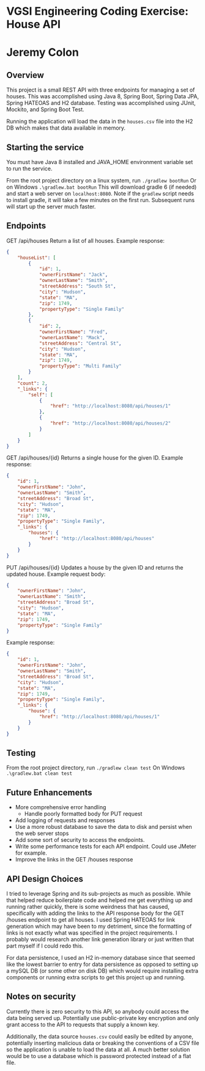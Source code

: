 # VGSI Engineering Coding Exercise: House API
# Jeremy Colon

## Overview

This project is a small REST API with three endpoints for managing a set of houses.
This was accomplished using Java 8, Spring Boot, Spring Data JPA, Spring HATEOAS and H2 database.
Testing was accomplished using JUnit, Mockito, and Spring Boot Test.

Running the application will load the data in the `houses.csv` file into the H2 DB
which makes that data available in memory.

## Starting the service

You must have Java 8 installed and JAVA_HOME environment variable set to run the service.

From the root project directory on a linux system, run
```./gradlew bootRun```
Or on Windows
```.\gradlew.bat bootRun```
This will download gradle 6 (if needed) and start a web server on `localhost:8080`.
Note if the `gradlew` script needs to install gradle, it will take a few minutes on the first run.
Subsequent runs will start up the server much faster.

## Endpoints

GET /api/houses
Return a list of all houses. Example response:
```json
{
    "houseList": [
        {
            "id": 1,
            "ownerFirstName": "Jack",
            "ownerLastName": "Smith",
            "streetAddress": "South St",
            "city": "Hudson",
            "state": "MA",
            "zip": 1749,
            "propertyType": "Single Family"
        },
        {
            "id": 2,
            "ownerFirstName": "Fred",
            "ownerLastName": "Mack",
            "streetAddress": "Central St",
            "city": "Hudson",
            "state": "MA",
            "zip": 1749,
            "propertyType": "Multi Family"
        }
    ],
    "count": 2,
    "_links": {
        "self": [
            {
                "href": "http://localhost:8080/api/houses/1"
            },
            {
                "href": "http://localhost:8080/api/houses/2"
            }
        ]
    }
}
```

GET /api/houses/{id}
Returns a single house for the given ID. Example response:
```json
{
    "id": 1,
    "ownerFirstName": "John",
    "ownerLastName": "Smith",
    "streetAddress": "Broad St",
    "city": "Hudson",
    "state": "MA",
    "zip": 1749,
    "propertyType": "Single Family",
    "_links": {
        "houses": {
            "href": "http://localhost:8080/api/houses"
        }
    }
}
```

PUT /api/houses/{id}
Updates a house by the given ID and returns the updated house. Example request body:
```json
{
    "ownerFirstName": "John",
    "ownerLastName": "Smith",
    "streetAddress": "Broad St",
    "city": "Hudson",
    "state": "MA",
    "zip": 1749,
    "propertyType": "Single Family"
}
```

Example response:
```json
{
    "id": 1,
    "ownerFirstName": "John",
    "ownerLastName": "Smith",
    "streetAddress": "Broad St",
    "city": "Hudson",
    "state": "MA",
    "zip": 1749,
    "propertyType": "Single Family",
    "_links": {
        "house": {
            "href": "http://localhost:8080/api/houses/1"
        }
    }
}
```

## Testing

From the root project directory, run
```./gradlew clean test```
On Windows
```.\gradlew.bat clean test```

## Future Enhancements

- More comprehensive error handling
  - Handle poorly formatted body for PUT request
- Add logging of requests and responses
- Use a more robust database to save the data to disk and persist when the web server stops
- Add some sort of security to access the endpoints.
- Write some performance tests for each API endpoint. Could use JMeter for example.
- Improve the links in the GET /houses response

## API Design Choices

I tried to leverage Spring and its sub-projects as much as possible. While that helped reduce
boilerplate code and helped me get everything up and running rather quickly, there is
some weirdness that has caused, specifically with adding the links to the API response body
for the GET /houses endpoint to get all houses. I used Spring HATEOAS for link generation
which may have been to my detriment, since the formatting of links is not exactly what was specified
in the project requirements. I probably would research another link generation library or just written
that part myself if I could redo this.

For data persistence, I used an H2 in-memory database since that seemed like the lowest barrier
to entry for data persistence as opposed to setting up a mySQL DB (or some other on disk DB)
which would require installing extra components or running extra scripts to get this project up and running.


## Notes on security

Currently there is zero security to this API,
so anybody could access the data being served up. Potentially use public-private key encryption
and only grant access to the API to requests that supply a known key.

Additionally, the data source `houses.csv` could easily be edited by anyone, potentially inserting
malicious data or breaking the conventions of a CSV file so the application is unable to load the data at all.
A much better solution would be to use a database which is password protected instead of a flat file.


